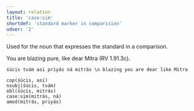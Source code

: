 ```yaml
---
layout: relation
title: 'case:sim'
shortdef: 'standard marker in comparision'
udver: '2'
---
```


Used for the noun that expresses the standard in a comparison.

You are blazing pure, like dear Mitra (RV 1.91.3c).
~~~ sdparse
śúcis tvám asi priyás ná mitrás \n blazing you are dear like Mitra

cop(śúcis, asi)
nsubj(śúcis, tvám)
obl(śúcis, mitrás)
case:sim(mitrás, ná)
amod(mitrás, priyás)
~~~
<!-- Interlanguage links updated Ne 5. května 2024, 18:20:49 CEST -->
